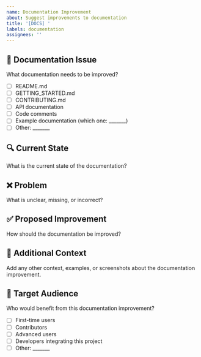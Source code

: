 ```yaml
---
name: Documentation Improvement
about: Suggest improvements to documentation
title: '[DOCS] '
labels: documentation
assignees: ''
---
```


## 📖 Documentation Issue

What documentation needs to be improved?

- [ ] README.md
- [ ] GETTING_STARTED.md
- [ ] CONTRIBUTING.md
- [ ] API documentation
- [ ] Code comments
- [ ] Example documentation (which one: _______)
- [ ] Other: _______

## 🔍 Current State

What is the current state of the documentation?

## ❌ Problem

What is unclear, missing, or incorrect?

## ✅ Proposed Improvement

How should the documentation be improved?

## 📝 Additional Context

Add any other context, examples, or screenshots about the documentation improvement.

## 🎯 Target Audience

Who would benefit from this documentation improvement?

- [ ] First-time users
- [ ] Contributors
- [ ] Advanced users
- [ ] Developers integrating this project
- [ ] Other: _______
